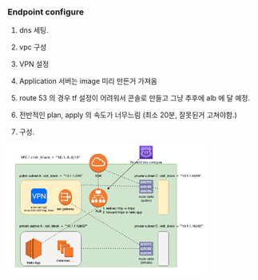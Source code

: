 ### Endpoint configure 


1. dns 세팅.
2. vpc 구성 
3. VPN 설정
4. Application 서버는 image 미리 만든거 가져옴
5. route 53 의 경우 tf 설정이 어려워서 콘솔로 만들고 그냥 추후에 alb 에 달 예정.
6. 전반적인 plan, apply 의 속도가 너무느림 (최소 20분,  잘못된거 고쳐야함.)


7. 구성.


<img src="./image_tf.png" width ="400px" />